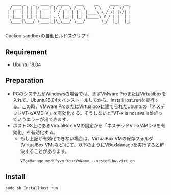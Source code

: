 ```
   ____ _   _  ____ _  _____   ___     __     ____  __ 
  / ___| | | |/ ___| |/ / _ \ / _ \    \ \   / /  \/  |
 | |   | | | | |   | ' / | | | | | |____\ \ / /| |\/| |
 | |___| |_| | |___| . \ |_| | |_| |_____\ V / | |  | |
  \____|\___/ \____|_|\_\___/ \___/       \_/  |_|  |_|
                                                       
```

Cuckoo sandboxの自動ビルドスクリプト

## Requirement
- Ubuntu 18.04

## Preparation
- PCのシステムがWindowsの場合では、まずVMware ProまたはVirtualboxを入れて、Ubuntu18.04をインストールしてから、InstallHost.runを実行する。この時、VMware ProまたはVirtualboxに建てられたUbuntuの「ネスデッドVT-x/AMD-V」を有効化する。そうしないと"VT-x is not avaliable"っていうエラーが出てきます．
- ホストOS上にあるVirtualBox VMの設定から「ネステッドVT-x/AMD-Vを有効化」を有効化する。
    - もし上記が有効化できない場合は、VirtualBox VMの保存フォルダ(VirtualBox VMsなど)にて、以下のようにVBoxManageを実行すると解決することがあります。
        ```
        VBoxManage modifyvm YourVmName --nested-hw-virt on
        ```

## Install
```
sudo sh InstallHost.run
```
